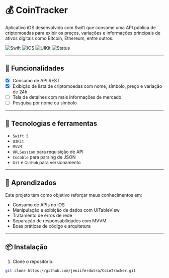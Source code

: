 # 💰 CoinTracker

Aplicativo iOS desenvolvido com Swift que consome uma API pública de criptomoedas para exibir os preços, variações e informações principais de ativos digitais como Bitcoin, Ethereum, entre outros.

![Swift](https://img.shields.io/badge/swift-5.0-orange)
![iOS](https://img.shields.io/badge/iOS-13%2B-lightgrey)
![UIKit](https://img.shields.io/badge/UIKit-Enabled-blue)
![Status](https://img.shields.io/badge/status-Em%20desenvolvimento-yellow)

---

## 📱 Funcionalidades

- [x] Consumo de API REST
- [x] Exibição de lista de criptomoedas com nome, símbolo, preço e variação de 24h
- [ ] Tela de detalhes com mais informações de mercado
- [ ] Pesquisa por nome ou símbolo

---

## 🔧 Tecnologias e ferramentas

- `Swift 5`
- `UIKit`
- `MVVM`
- `URLSession` para requisição de API
- `Codable` para parsing de JSON
- `Git` e `GitHub` para versionamento

---

## 🧠 Aprendizados

Este projeto tem como objetivo reforçar meus conhecimentos em:

- Consumo de APIs no iOS
- Manipulação e exibição de dados com UITableView
- Tratamento de erros de rede
- Separação de responsabilidades com MVVM
- Boas práticas de código e arquitetura

---

## 📦 Instalação

1. Clone o repositório:
```bash
git clone https://github.com/jeniiferdutra/CoinTracker.git
